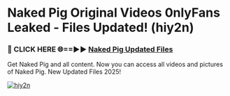# Naked Pig Original Videos 0nlyFans Leaked - Files Updated! (hiy2n)

<h3>🔴 CLICK HERE 🌐==►► <a href="https://tinyurl.com/up5wt9bj" rel="nofollow">Naked Pig Updated Files</a></h3>

Get Naked Pig and all content. Now you can access all videos and pictures of Naked Pig. New Updated Files 2025!

[![hiy2n](https://i.imgur.com/ABiUzMV.gif)](https://tinyurl.com/up5wt9bj)
